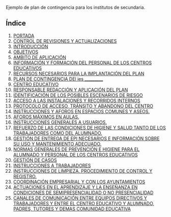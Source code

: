 Ejemplo de plan de contingencia para los institutos de secundaria.    
## Índice
    
<ol>
    <li><a href="sections/section0001.md">PORTADA</a></li>
    <li><a href="sections/section0002.md">CONTROL DE REVISIONES Y ACTUALIZACIONES</a></li>
    <li><a href="sections/section0003.md">INTRODUCCIÓN</a></li>
    <li><a href="sections/section0004.md">OBJETIVOS</a></li>
    <li><a href="sections/section0005.md">AMBITO DE APLICACIÓN</a></li>
    <li><a href="sections/section0006.md">INFORMACIÓN Y FORMACIÓN DEL PERSONAL DE LOS CENTROS EDUCATIVOS</a></li>
    <li><a href="sections/section0007.md">RECURSOS NECESARIOS PARA LA IMPLANTACIÓN DEL PLAN </a></li>
    <li><a href="sections/section0008.md">PLAN DE CONTINGENCIA DEl ies _________</a></li>
    <li><a href="sections/section0009.md">CENTRO EDUCATIVO</a></li>
    <li><a href="sections/section0010.md">RESPONSABLE REDACCIÓN Y APLICACIÓN DEL PLAN</a></li>
    <li><a href="sections/section0011.md">IDENTIFICACIÓN DE LOS POSIBLES ESCENARIOS DE RIESGO</a></li>
    <li><a href="sections/section0012.md">ACCESO A LAS INSTALACIONES Y RECORRIDOS INTERNOS</a></li>
    <li><a href="sections/section0013.md">PROTOCOLO DE ACCESO, TRÁNSITO Y ABANDONO DEL CENTRO </a></li>
    <li><a href="sections/section0014.md">INSTRUCCIONES Y AFOROS EN ESPACIOS COMUNES Y ASEOS.</a></li>
    <li><a href="sections/section0015.md">AFOROS MÁXIMOS EN AULAS.</a></li>
    <li><a href="sections/section0016.md">INSTRUCCIONES GENERALES A USUARIOS.</a></li>
    <li><a href="sections/section0017.md">REFUERZO DE LAS CONDICIONES DE HIGIENE Y SALUD TANTO DE LOS
        TRABAJADORES COMO DEL ALUMNADO.</a></li>
    <li><a href="sections/section0018.md">GESTIÓN DE ENTREGA DE EPI NECESARIOS E INFORMACIÓN SOBRE SU USO Y
        MANTENIMIENTO ADECUADO.</a></li>
    <li><a href="sections/section0019.md">NORMAS GENERALES DE PREVENCIÓN E HIGIENE PARA EL ALUMNADO Y PERSONAL DE
        LOS CENTROS EDUCATIVOS</a></li>
    <li><a href="sections/section0020.md">GESTIÓN DE CASOS</a></li>
    <li><a href="sections/section0021.md">INSTRUCCIONES A TRABAJADORES</a></li>
    <li><a href="sections/section0022.md">INSTRUCCIONES DE LIMPIEZA. PROCEDIMIENTO DE CONTROL Y REGISTRO. </a>
    </li>
    <li><a href="sections/section0023.md">COORDINACIÓN EMPRESARIAL Y CON LOS AYUNTAMIENTOS</a></li>
    <li><a href="sections/section0024.md">ACTUACIONES EN EL APRENDIZAJE Y LA ENSEÑANZA EN CONDICIONES DE
        SEMIPRESENCIALIDAD O NO PRESENCIALIDAD</a></li>
    <li><a href="sections/section0025.md">CANALES DE COMUNICACIÓN ENTRE EQUIPOS DIRECTIVOS Y TRABAJADORES Y ENTRE
        EL CENTRO EDUCATIVO Y ALUMNADO, PADRES, TUTORES Y DEMAS COMUNIDAD EDUCATIVA</a></li>
</ol>

